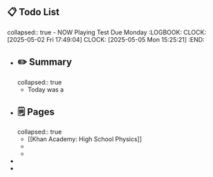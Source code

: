 ## 📋 Todo List
collapsed:: true
	- NOW Playing Test Due Monday
	  :LOGBOOK:
	  CLOCK: [2025-05-02 Fri 17:49:04]
	  CLOCK: [2025-05-05 Mon 15:25:21]
	  :END:
- ##  ✏️ Summary
  collapsed:: true
	- Today was a
- ## 🗒️ Pages
  collapsed:: true
	- [[Khan Academy: High School Physics]]
	-
	-
-
-